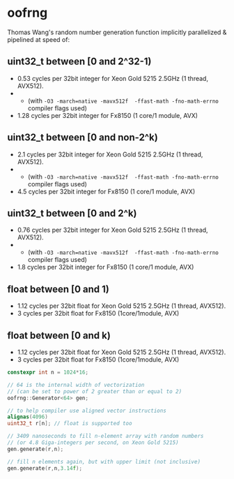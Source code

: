# oofrng
Thomas Wang's random number generation function implicitly parallelized &amp; pipelined at speed of:

## uint32_t between [0 and 2^32-1)
- 0.53 cycles per 32bit integer for Xeon Gold 5215 2.5GHz (1 thread, AVX512).
- - (with ```-O3 -march=native -mavx512f  -ffast-math -fno-math-errno ``` compiler flags used)
- 1.28 cycles per 32bit integer for Fx8150 (1 core/1 module, AVX)

## uint32_t between [0 and non-2^k)
- 2.1 cycles per 32bit integer for Xeon Gold 5215 2.5GHz (1 thread, AVX512).
- - (with ```-O3 -march=native -mavx512f  -ffast-math -fno-math-errno ``` compiler flags used)
- 4.5 cycles per 32bit integer for Fx8150 (1 core/1 module, AVX)

## uint32_t between [0 and 2^k)
- 0.76 cycles per 32bit integer for Xeon Gold 5215 2.5GHz (1 thread, AVX512).
- - (with ```-O3 -march=native -mavx512f  -ffast-math -fno-math-errno ``` compiler flags used)
- 1.8 cycles per 32bit integer for Fx8150 (1 core/1 module, AVX)

## float between [0 and 1)
- 1.12 cycles per 32bit float for Xeon Gold 5215 2.5GHz (1 thread, AVX512).
- 3 cycles per 32bit float for Fx8150 (1core/1module, AVX)

## float between [0 and k)
- 1.12 cycles per 32bit float for Xeon Gold 5215 2.5GHz (1 thread, AVX512).
- 3 cycles per 32bit float for Fx8150 (1core/1module, AVX)

```C++
constexpr int n = 1024*16;

// 64 is the internal width of vectorization 
// (can be set to power of 2 greater than or equal to 2)
oofrng::Generator<64> gen;

// to help compiler use aligned vector instructions
alignas(4096)
uint32_t r[n]; // float is supported too

// 3409 nanoseconds to fill n-element array with random numbers 
// (or 4.8 Giga-integers per second, on Xeon Gold 5215)
gen.generate(r,n); 

// fill n elements again, but with upper limit (not inclusive)
gen.generate(r,n,3.14f);
```
